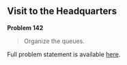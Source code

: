 Visit to the Headquarters
-------------------------

**Problem 142**

> Organize the queues.

Full problem statement is available [here][mirror].

[mirror]: https://github.com/rdtsc/codeeval-problem-statements/tree/master/hard/142-visit-to-the-headquarters/
          "View Problem Statement Mirror"
